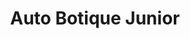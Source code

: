 ---
title: "Auto Botique Junior"
url: /chincha-alta/auto-botique-junior/
shop: piezas de automóviles
---
